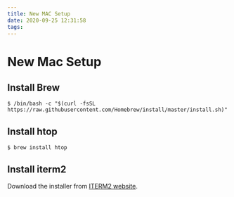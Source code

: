 ```yaml
---
title: New MAC Setup
date: 2020-09-25 12:31:58
tags:
---
```


# New Mac Setup

## Install Brew

`$ /bin/bash -c "$(curl -fsSL https://raw.githubusercontent.com/Homebrew/install/master/install.sh)"`

## Install htop

`$ brew install htop`

## Install iterm2

Download the installer from [ITERM2 website](https://www.iterm2.com/).
